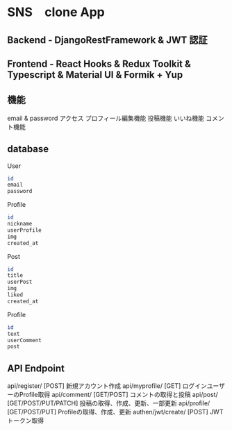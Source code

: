 # SNS　clone App

## Backend - DjangoRestFramework & JWT 認証

## Frontend - React Hooks & Redux Toolkit & Typescript & Material UI & Formik + Yup

## 機能

email & password アクセス
プロフィール編集機能
投稿機能
いいね機能
コメント機能

## database

User

```bash
id
email
password
```

Profile

```bash
id
nickname
userProfile
img
created_at
```

Post

```bash
id
title
userPost
img
liked
created_at
```

Profile

```bash
id
text
userComment
post
```

## API Endpoint

api/register/      [POST]  新規アカウント作成
api/myprofile/     [GET]  ログインユーザーのProfile取得
api/comment/       [GET/POST]  コメントの取得と投稿
api/post/          [GET/POST/PUT/PATCH]  投稿の取得、作成、更新、一部更新
api/profile/       [GET/POST/PUT]  Profileの取得、作成、更新
authen/jwt/create/ [POST]  JWTトークン取得
